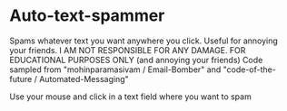 # Auto-text-spammer
Spams whatever text you want anywhere you click. Useful for annoying your friends. I AM NOT RESPONSIBLE FOR ANY DAMAGE. FOR EDUCATIONAL PURPOSES ONLY (and annoying your friends) 
Code sampled from "mohinparamasivam / Email-Bomber" and "code-of-the-future / Automated-Messaging"

Use your mouse and click in a text field where you want to spam
